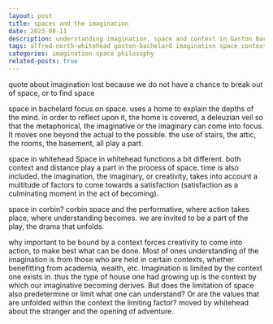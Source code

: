 ```yaml
---
layout: post
title: spaces and the imagination
date: 2023-08-11
description: understanding imagination, space and context in Gaston Bachelard and Alfred North Whitehead
tags: alfred-north-whitehead gaston-bachelard imagination space context
categories: imagination space philosophy
related-posts: true
---
```


quote about imagination lost because we do not have a chance to break out of space, or to find space

space in bachelard
focus on space. uses a home to explain the depths of the mind.  in order to reflect upon it, the home is covered, a deleuzian veil so that the metaphorical, the imaginative or the imaginary can come into focus. It moves one beyond the actual to the possible. the use of stairs, the attic, the rooms, the basement, all play a part.

space in whitehead
Space in whitehead functions a bit different.  both context and distance play a part in the process of space.  time is also included.  the imagination, the imaginary, or creativity, takes into account a multitude of factors to come towards a satisfaction (satisfaction as a culminating moment in the act of becoming).

space in corbin?
corbin space and the performative, where action takes place, where understanding becomes.  we are invited to be a part of the play, the drama that unfolds.

why important
to be bound by a context forces creativity to come into action, to make best what can be done.  Most of ones understanding of the imagination is from those who are held in certain contexts, whether benefitting from academia, wealth, etc.  Imagination is limited by the context one exists in.  thus the type of house one had growing up is the context by which our imaginative becoming derives.  But does the limitation of space also predetermine or limit what one can understand? Or are the values that are unfolded within the context the limiting factor? moved by whitehead about the stranger and the opening of adventure.